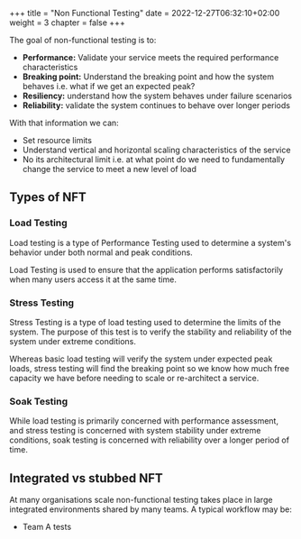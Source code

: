 +++
title = "Non Functional Testing"
date = 2022-12-27T06:32:10+02:00
weight = 3
chapter = false
+++

The goal of non-functional testing is to:

* **Performance:** Validate your service meets the required performance characteristics
* **Breaking point:** Understand the breaking point and how the system behaves i.e. what if we get an expected peak? 
* **Resiliency:** understand how the system behaves under failure scenarios
* **Reliability:** validate the system continues to behave over longer periods

With that information we can:

* Set resource limits 
* Understand vertical and horizontal scaling characteristics of the service
* No its architectural limit i.e. at what point do we need to fundamentally change the service to meet a new level of load

 

## Types of NFT

### Load Testing
Load testing is a type of Performance Testing used to determine a system's behavior under both normal and peak conditions.

Load Testing is used to ensure that the application performs satisfactorily when many users access it at the same time.

### Stress Testing
Stress Testing is a type of load testing used to determine the limits of the system. The purpose of this test is to verify the stability and reliability of the system under extreme conditions.

Whereas basic load testing will verify the system under expected peak loads, stress testing will find the breaking point so we know how much free capacity we have before needing to scale or re-architect a service.

### Soak Testing
While load testing is primarily concerned with performance assessment, and stress testing is concerned with system stability under extreme conditions, soak testing is concerned with reliability over a longer period of time.

## Integrated vs stubbed NFT

At many organisations scale non-functional testing takes place in large integrated environments shared by many teams.
A typical workflow may be:
* Team A tests
